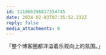 ```yaml
---
id: 111866396817354745
date: 2024-02-03T07:35:52.232Z
reply: false
media_attachments: 0
---
```


「整个博客圈都洋溢着乐观向上的氛围。」

